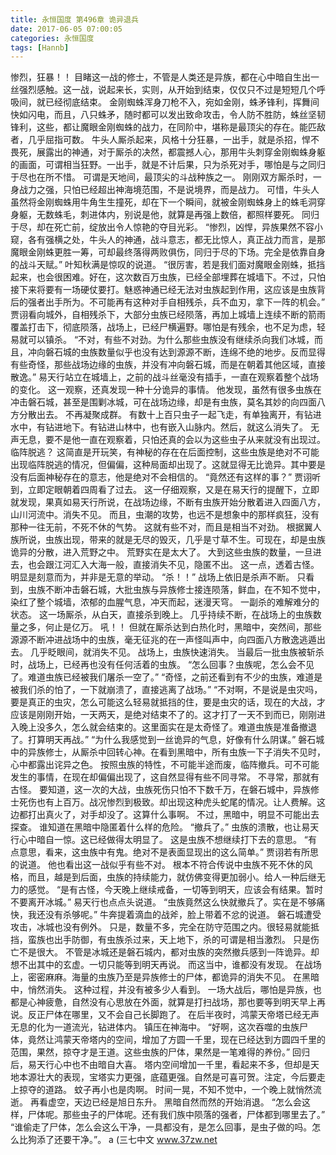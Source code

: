 ```yaml
---
title: 永恒国度 第496章 诡异退兵
date: 2017-06-05 07:00:05
categories: 永恒国度
tags: [Hannb]
---
```


惨烈，狂暴！！
目睹这一战的修士，不管是人类还是异族，都在心中暗自生出一丝强烈感触。这一战，说起来长，实则，从开始到结束，仅仅只不过是短短几个呼吸间，就已经彻底结束。
金刚蜘蛛浑身刀枪不入，宛如金刚，蛛矛锋利，挥舞间快如闪电，而且，八只蛛矛，随时都可以发出致命攻击，令人防不胜防，蛛丝坚韧锋利，这些，都让魔眼金刚蜘蛛的战力，在同阶中，堪称是最顶尖的存在。能匹敌者，几乎屈指可数。
牛头人厮杀起来，风格十分狂暴，一出手，就是杀招，悍不畏死，展露出的神通，对于厮杀的决然，都震撼人心，那用牛头刺穿金刚蜘蛛身躯的画面，可谓相当狂野。一出手，就是不计后果，只为杀死对手，哪怕是与之同归于尽也在所不惜。
可谓是天地间，最顶尖的斗战种族之一。
刚刚双方厮杀时，一身战力之强，只怕已经超出神海境范围，不是说境界，而是战力。
可惜，牛头人虽然将金刚蜘蛛用牛角生生撞死，却在下一个瞬间，就被金刚蜘蛛身上的蛛毛洞穿身躯，无数蛛毛，刺进体内，别说是他，就算是再强上数倍，都照样要死。
同归于尽，却在死亡前，绽放出令人惊艳的夺目光彩。
“惨烈，凶悍，异族果然不容小窥，各有强横之处，牛头人的神通，战斗意志，都无比惊人，真正战力而言，是那魔眼金刚蛛更胜一筹，可却最终落得两败俱伤，同归于尽的下场。完全是依靠自身的战斗天赋。”
叶知秋满是惊叹的说道。
“很厉害，若是我们面对魔眼金刚蛛，抵挡起来，也会很困难。好在，这次数百万虫族，已经全部埋葬在城墙下。不过，只怕接下来将要有一场硬仗要打。魅惑神通已经无法对虫族起到作用，这应该是虫族背后的强者出手所为。不可能再有这种对手自相残杀，兵不血刃，拿下一阵的机会。”
贾诩看向城外，自相残杀下，大部分虫族已经陨落，再加上城墙上连续不断的箭雨覆盖打击下，彻底陨落，战场上，已经尸横遍野。哪怕是有残余，也不足为虑，轻易就可以镇杀。
“不对，有些不对劲。为什么那些虫族没有继续杀向我们冰城，而且，冲向磐石城的虫族数量似乎也没有达到源源不断，连绵不绝的地步。反而显得有些奇怪，那些战场边缘的虫族，并没有冲向磐石城，而是在朝着其他区域，直接散逸。”
易天行站立在城墙上，之前的战斗丝毫没有插手，一直在观察着整个战场的变化。
这一观察，还真发现一种十分诡异的事情。
他发现，虽然有很多虫族在冲击磐石城，甚至是围剿冰城，可在战场边缘，却是有虫族，莫名其妙的向四面八方分散出去。
不再凝聚成群。
有数十上百只虫子一起飞走，有单独离开，有钻进水中，有钻进地下。有钻进山林中，也有嵌入山脉内。然后，就这么消失了。
无声无息，要不是他一直在观察着，只怕还真的会以为这些虫子从来就没有出现过。
临阵脱逃？
这简直是开玩笑，有神秘的存在在后面控制，这些虫族是绝对不可能出现临阵脱逃的情况，但偏偏，这种局面却出现了。这就显得无比诡异。其中要是没有后面神秘存在的意志，他是绝对不会相信的。
“竟然还有这样的事？”
贾诩听到，立即定眼朝着四周看了过去。
这一仔细观察，又是在易天行的提醒下，立即就发现，果真如易天行所说，在战场边缘，不断有虫族开始分散着进入四面八方，山川河流中。消失不见。
而且，虫潮的攻势，也远不是想象中的那样疯狂，没有那种一往无前，不死不休的气势。
这就有些不对，而且是相当不对劲。
根据翼人族所说，虫族出现，带来的就是无尽的毁灭，几乎是寸草不生。可现在，却是虫族诡异的分散，进入荒野之中。
荒野实在是太大了。
大到这些虫族的数量，一旦进去，也会跟江河汇入大海一般，直接消失不见，隐匿不出。
这一点，透着古怪。
明显是刻意而为，并非是无意的举动。
“杀！！”
战场上依旧是杀声不断。
只看到，虫族不断冲击磐石城，大批虫族与异族修士接连陨落，鲜血，在不知不觉中，染红了整个城墙，浓郁的血腥气息，冲天而起，迷漫天穹。
一副杀的难解难分的状态。
这一场厮杀，从白天，直接杀到晚上。
几乎持续不断，在战场上的虫族数量之多，何止是亿万。
吼！！
但就在厮杀达到白热化时，黑暗中，突然间，那些源源不断冲进战场中的虫族，毫无征兆的在一声怪叫声中，向四面八方散逸逃遁出去。
几乎眨眼间，就消失不见。
战场上，虫族快速消失。
当最后一批虫族被斩杀时，战场上，已经再也没有任何活着的虫族。
“怎么回事？虫族呢，怎么会不见了。难道虫族已经被我们屠杀一空了。”
“奇怪，之前还看到有不少的虫族，难道是被我们杀的怕了，一下就崩溃了，直接逃离了战场。”
“不对啊，不是说是虫灾吗，要是真正的虫灾，怎么可能这么轻易就抵挡的住，要是虫灾的话，现在的大战，才应该是刚刚开始，一天两天，是绝对结束不了的。这才打了一天不到而已，刚刚进入晚上没多久，怎么就会结束的。这里面实在是太奇怪了。难道虫族是准备撤退了。打算明天再战。”
“为什么我感觉到一丝诡异的气息，好像有什么阴谋。”
磐石城中的异族修士，从厮杀中回转心神。在看到黑暗中，所有虫族一下子消失不见时，心中都露出诧异之色。
按照虫族的特性，不可能半途而废，临阵撤兵。可不可能发生的事情，在现在却偏偏出现了，这自然显得有些不同寻常。
不寻常，那就有古怪。
要知道，这一次的大战，虫族死伤只怕不下数千万，在磐石城中，异族修士死伤也有上百万。战况惨烈到极致。却出现这种虎头蛇尾的情况。让人费解。这边都打出真火了，对手却没了。这算什么事啊。
不过，黑暗中，明显不可能出去探查。
谁知道在黑暗中隐匿着什么样的危险。
“撤兵了。”
虫族的溃散，也让易天行心中暗自一惊。这已经做得太明显了。
这是虫族不想继续打下去的意思。
“有点意思，看来，这虫族中有鬼。绝对不是表面显现出的这么简单。”
贾诩若有所思的说道。
他也看出这一战似乎有些不对。
根本不符合传说中虫族不死不休的风格，而且，越是到后面，虫族的持续能力，就仿佛变得更加弱小。给人一种后继无力的感觉。
“是有古怪，今天晚上继续戒备，一切等到明天，应该会有结果。暂时不要离开冰城。”
易天行也点点头说道。
“虫族竟然这么快就撤兵了。实在是不够痛快，我还没有杀够呢。”
牛奔提着滴血的战斧，脸上带着不忿的说道。
磐石城遭受攻击，冰城也没有例外。
只是，数量不多，完全在防守范围之内。很轻易就能抵挡，蛮族也出手防御，有虫族杀过来，天上地下，杀的可谓是相当激烈。
只是伤亡不是很大。
不管是冰城还是磐石城内，都对虫族的突然撤兵感到一阵诡异。却想不出其中的玄虚。一切只能等到明天再说。
而这当中，谁都没有发现。
在战场上，密密麻麻。海量的虫族乃至是异族修士的尸体，都诡异的消失不见。
在黑暗中，悄然消失。
这种过程，并没有被多少人看到。
一场大战后，哪怕是异族，也都是心神疲惫，自然没有心思放在外面，就算是打扫战场，那也要等到明天早上再说。反正尸体在哪里，又不会自己长脚跑了。
在后半夜时，鸿蒙天帝塔已经无声无息的化为一道流光，钻进体内。
镇压在神海中。
“好啊，这次吞噬的虫族尸体，竟然让鸿蒙天帝塔内的空间，增加了方圆一千里，现在已经达到方圆四千里的范围，果然，掠夺才是王道。这些虫族的尸体，果然是一笔难得的养份。”
回归后，易天行心中也不由暗自大喜。
塔内空间增加一千里，看起来不多，但却是天地本源壮大的表现，宝塔实力更强，底蕴更强。自然是可喜可贺。注定，今后要走上掠夺的道路。
蚊子再小也是肉啊。
时间一晃，不知不觉中，一个晚上就悄然流逝。
再看虚空，天边已经是旭日东升。
黑暗自然而然的开始消退。
“怎么会这样，尸体呢。那些虫子的尸体呢。还有我们族中陨落的强者，尸体都到哪里去了。”
“谁偷走了尸体，怎么会这么干净，一具都没有，是怎么回事，是虫子做的吗。怎么比狗添了还要干净。”。
a
(三七中文 www.37zw.net